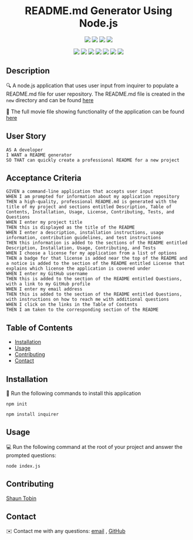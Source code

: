 <h1 align="center">README.md Generator Using Node.js</h1>
   
  
<p align="center">
    <img src="https://img.shields.io/github/repo-size/BlakeGeo/README-Generator" />
    <img src="https://img.shields.io/github/languages/top/BlakeGeo/README-Generator"  />
    <img src="https://img.shields.io/github/issues/BlakeGeo/README-Generator" />
    <img src="https://img.shields.io/github/last-commit/BlakeGeo/README-Generator" >
</p>
  
<p align="center">
    <img src="https://img.shields.io/badge/Javascript-yellow" />
    <img src="https://img.shields.io/badge/VisualStudioCode-blue"  />
    <img src="https://img.shields.io/badge/-node.js-green" />
    <img src="https://img.shields.io/badge/-inquirer-red" >
    <img src="https://img.shields.io/badge/-screencastify-lightgrey" />
    <img src="https://img.shields.io/badge/-json-orange" />
    <img src="https://img.shields.io/badge/-shield.io-brightgreen" />

</p>
   
## Description
  
🔍 A node.js application that uses user input from inquirer to populate a README.md file for user repository. The README.md file is created in the `new` directory and can be found [here](./new/README.md)  

  
🎥 The full movie file showing functionality of the application can be found [here](https://drive.google.com/file/d/1HGWoRG9r9rLWlBM2oubRxRkJ_oT5wlXw/view)
  
## User Story
  
```
AS A developer
I WANT a README generator
SO THAT can quickly create a professional README for a new project 
```
  
## Acceptance Criteria
  
``` 
GIVEN a command-line application that accepts user input
WHEN I am prompted for information about my application repository
THEN a high-quality, professional README.md is generated with the title of my project and sections entitled Description, Table of Contents, Installation, Usage, License, Contributing, Tests, and Questions
WHEN I enter my project title
THEN this is displayed as the title of the README
WHEN I enter a description, installation instructions, usage information, contribution guidelines, and test instructions
THEN this information is added to the sections of the README entitled Description, Installation, Usage, Contributing, and Tests
WHEN I choose a license for my application from a list of options
THEN a badge for that license is added near the top of the README and a notice is added to the section of the README entitled License that explains which license the application is covered under
WHEN I enter my GitHub username
THEN this is added to the section of the README entitled Questions, with a link to my GitHub profile
WHEN I enter my email address
THEN this is added to the section of the README entitled Questions, with instructions on how to reach me with additional questions
WHEN I click on the links in the Table of Contents
THEN I am taken to the corresponding section of the README
```
  
## Table of Contents
- [Installation](#installation)
- [Usage](#usage)
- [Contributing](#contributing)
- [Contact](#contact)

## Installation
💾 Run the following commands to install this application
  
`npm init`
  
`npm install inquirer`
  
## Usage
💻 Run the following command at the root of your project and answer the prompted questions:
  
`node index.js`

## Contributing
[Shaun Tobin](https://github.com/Tobin14-jpg)

## Contact
✉️ Contact me with any questions: [email](mailto:shauntobin88@gmail.com) , [GitHub](https://github.com/Tobin14-jpg)<br />
